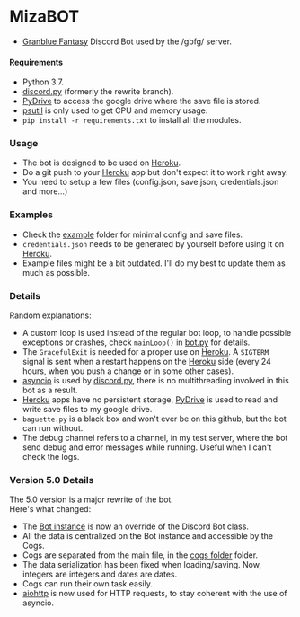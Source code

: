 # MizaBOT  
* [Granblue Fantasy](http://game.granbluefantasy.jp) Discord Bot used by the /gbfg/ server.  
#### Requirements  
* Python 3.7.  
* [discord.py](https://github.com/Rapptz/discord.py) (formerly the rewrite branch).  
* [PyDrive](https://pythonhosted.org/PyDrive/) to access the google drive where the save file is stored.  
* [psutil](https://psutil.readthedocs.io/en/latest/) is only used to get CPU and memory usage.  
* `pip install -r requirements.txt` to install all the modules.  
### Usage  
* The bot is designed to be used on [Heroku](https://www.heroku.com).  
* Do a git push to your [Heroku](https://www.heroku.com) app but don't expect it to work right away.  
* You need to setup a few files (config.json, save.json, credentials.json and more...)  
### Examples  
* Check the [example](https://github.com/MizaGBF/MizaBOT/tree/master/example) folder for minimal config and save files.  
* `credentials.json` needs to be generated by yourself before using it on [Heroku](https://www.heroku.com).  
* Example files might be a bit outdated. I'll do my best to update them as much as possible.  
### Details  
Random explanations:  
* A custom loop is used instead of the regular bot loop, to handle possible exceptions or crashes, check `mainLoop()` in [bot.py](https://github.com/MizaGBF/MizaBOT/blob/master/bot.py) for details.  
* The `GracefulExit` is needed for a proper use on [Heroku](https://www.heroku.com). A `SIGTERM` signal is sent when a restart happens on the [Heroku](https://www.heroku.com) side (every 24 hours, when you push a change or in some other cases).  
* [asyncio](https://docs.python.org/3/library/asyncio.html) is used by [discord.py](https://github.com/Rapptz/discord.py), there is no multithreading involved in this bot as a result.  
* [Heroku](https://www.heroku.com) apps have no persistent storage, [PyDrive](https://pypi.org/project/PyDrive/) is used to read and write save files to my google drive.  
* `baguette.py` is a black box and won't ever be on this github, but the bot can run without.  
* The debug channel refers to a channel, in my test server, where the bot send debug and error messages while running. Useful when I can't check the logs.  
### Version 5.0 Details  
The 5.0 version is a major rewrite of the bot.  
Here's what changed:  
* The [Bot instance](https://github.com/MizaGBF/MizaBOT/blob/master/bot.py) is now an override of the Discord Bot class.  
* All the data is centralized on the Bot instance and accessible by the Cogs.  
* Cogs are separated from the main file, in the [cogs folder](https://github.com/MizaGBF/MizaBOT/tree/master/cogs) folder.  
* The data serialization has been fixed when loading/saving. Now, integers are integers and dates are dates.  
* Cogs can run their own task easily.  
* [aiohttp](https://github.com/aio-libs/aiohttp) is now used for HTTP requests, to stay coherent with the use of asyncio.  